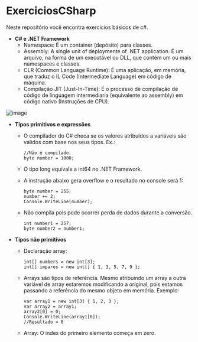 # ExerciciosCSharp
 
Neste repositório você encontra exercicios básicos de c#.

- **C# e .NET Framework**
  - Namespace: É um container (depósito) para classes.
  - Assembly: A single unit of deploymente of .NET application. É um arquivo, na forma de um executável ou DLL, que contém um ou mais namespaces e classes. 
  - CLR (Common Language Runtime): É uma aplicação, em memória, que traduz o IL Code (Intermediate Language) em código de máquina.
  - Compilação JIT (Just-In-Time): É o processo de compilação de código de linguagem intermediaria (equivalente ao assembly) em código nativo (Instruções de CPU).

![image](https://user-images.githubusercontent.com/100882291/196008592-d7dd499c-36ea-466c-a1fc-6a555291aa8a.png)

- **Tipos primitivos e expressões**
  - O compilador do C# checa se os valores atribuídos a variáveis são validos com base nos seus tipos. Ex.:  
  
        //Não é compilado.
        byte number = 1000;
       
  - O tipo long equivale a int64 no .NET Framework.
  - A instrução abaixo gera overflow e o resultado no console será 1:
  
        byte number = 255; 
        number += 2; 
        Console.WriteLine(number);
        
  - Não compila pois pode ocorrer perda de dados durante a conversão.
  
        int number1 = 257; 
        byte number2 = number1; 
        
- **Tipos não primitivos**
  - Declaração array:
        
        int[] numbers = new int[3];
        int[] impares = new int[] { 1, 3, 5, 7, 9 };
        
  - Arrays são tipos de referência. Mesmo atribuindo um array a outra variável de array estaremos modificando a original, pois estamos passando a referência do mesmo objeto em memória. Exemplo:
  
        var array1 = new int[3] { 1, 2, 3 };
        var array2 = array1;
        array2[0] = 0;
        Console.WriteLine(array1[0]);
        //Resultado = 0
        
  - Array: O index do primeiro elemento começa em zero.
   


